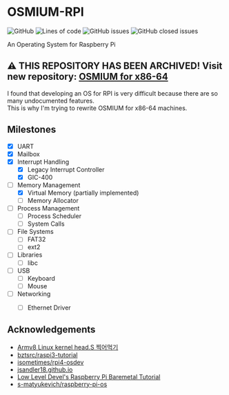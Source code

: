 # OSMIUM-RPI

![GitHub](https://img.shields.io/github/license/sangwon090/osmium?style=flat-square)
![Lines of code](https://img.shields.io/tokei/lines/github/sangwon090/osmium?style=flat-square)
![GitHub issues](https://img.shields.io/github/issues/sangwon090/osmium?style=flat-square)
![GitHub closed issues](https://img.shields.io/github/issues-closed/sangwon090/osmium?style=flat-square)

An Operating System for Raspberry Pi

## ⚠ THIS REPOSITORY HAS BEEN ARCHIVED! Visit new repository: [OSMIUM for x86-64]()

I found that developing an OS for RPI is very difficult because there are so many undocumented features.  
This is why I'm trying to rewrite OSMIUM for x86-64 machines.

## Milestones

- [x] UART
- [x] Mailbox
- [x] Interrupt Handling
  - [x] Legacy Interrupt Controller
  - [x] GIC-400
- [ ] Memory Management
  - [x] Virtual Memory (partially implemented)
  - [ ] Memory Allocator
- [ ] Process Management
  - [ ] Process Scheduler
  - [ ] System Calls
- [ ] File Systems
  - [ ] FAT32
  - [ ] ext2
- [ ] Libraries
  - [ ] libc
- [ ] USB
  - [ ] Keyboard
  - [ ] Mouse
- [ ] Networking
  - [ ] Ethernet Driver


## Acknowledgements
- [Armv8 Linux kernel head.S 찍어먹기](https://www.bhral.com/post/arm-v8-linux-kernel-head-s-1)
- [bztsrc/raspi3-tutorial](https://github.com/bztsrc/raspi3-tutorial)
- [isometimes/rpi4-osdev](https://github.com/isometimes/rpi4-osdev)
- [jsandler18.github.io](https://jsandler18.github.io/)
- [Low Level Devel's Raspberry Pi Baremetal Tutorial](https://www.youtube.com/playlist?list=PLVxiWMqQvhg9FCteL7I0aohj1_YiUx1x8)
- [s-matyukevich/raspberry-pi-os](https://github.com/s-matyukevich/raspberry-pi-os)
